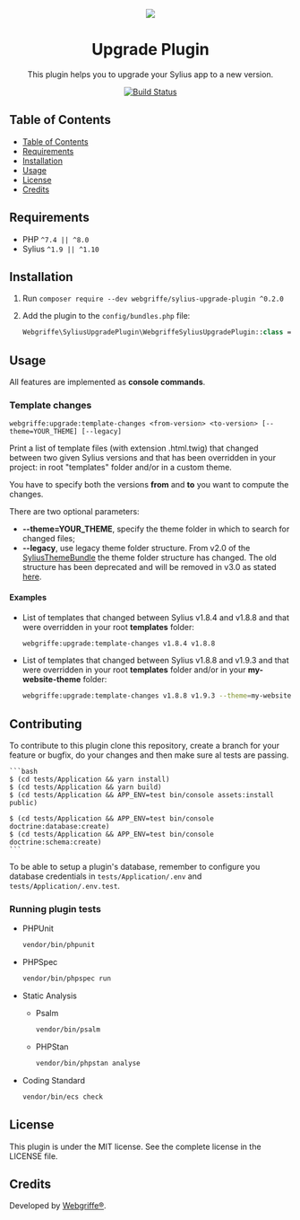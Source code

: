 <p align="center">
    <a href="https://sylius.com" target="_blank">
        <img src="https://demo.sylius.com/assets/shop/img/logo.png" />
    </a>
</p>

<h1 align="center">Upgrade Plugin</h1>

<p align="center">This plugin helps you to upgrade your Sylius app to a new version.</p>

<p align="center"><a href="https://github.com/webgriffe/SyliusUpgradePlugin/actions"><img src="https://github.com/webgriffe/SyliusUpgradePlugin/workflows/Build/badge.svg" alt="Build Status" /></a></p>


## Table of Contents

- [Table of Contents](#table-of-contents)
- [Requirements](#requirements)
- [Installation](#installation)
- [Usage](#usage)
- [License](#license)
- [Credits](#credits)

## Requirements

* PHP `^7.4 || ^8.0`
* Sylius `^1.9 || ^1.10`

## Installation

1. Run `composer require --dev webgriffe/sylius-upgrade-plugin ^0.2.0`

2. Add the plugin to the `config/bundles.php` file:

    ```php
    Webgriffe\SyliusUpgradePlugin\WebgriffeSyliusUpgradePlugin::class => ['dev' => true, 'test' => true],
    ```

## Usage

All features are implemented as **console commands**.

### Template changes

    webgriffe:upgrade:template-changes <from-version> <to-version> [--theme=YOUR_THEME] [--legacy] 

Print a list of template files (with extension .html.twig) that changed between two given Sylius versions and that has been overridden in your project: in root "templates" folder and/or in a custom theme.

You have to specify both the versions **from** and **to** you want to compute the changes.

There are two optional parameters:
* **--theme=YOUR_THEME**, specify the theme folder in which to search for changed files;
* **--legacy**, use legacy theme folder structure. From v2.0 of the [SyliusThemeBundle](https://github.com/Sylius/SyliusThemeBundle/) the theme folder structure has changed. The old structure has been deprecated and will be removed in v3.0 as stated [here](https://github.com/Sylius/SyliusThemeBundle/blob/master/UPGRADE.md#upgrade-from-1x-to-20). 


#### Examples

* List of templates that changed between Sylius v1.8.4 and v1.8.8 and that were overridden in your root **templates** folder:

    ```bash
    webgriffe:upgrade:template-changes v1.8.4 v1.8.8
    ```

* List of templates that changed between Sylius v1.8.8 and v1.9.3 and that were overridden in your root **templates** folder and/or in your **my-website-theme** folder:

    ```bash
    webgriffe:upgrade:template-changes v1.8.8 v1.9.3 --theme=my-website-theme
    ```

## Contributing

To contribute to this plugin clone this repository, create a branch for your feature or bugfix, do your changes and then make sure al tests are passing.

    ```bash
    $ (cd tests/Application && yarn install)
    $ (cd tests/Application && yarn build)
    $ (cd tests/Application && APP_ENV=test bin/console assets:install public)

    $ (cd tests/Application && APP_ENV=test bin/console doctrine:database:create)
    $ (cd tests/Application && APP_ENV=test bin/console doctrine:schema:create)
    ```

To be able to setup a plugin's database, remember to configure you database credentials in `tests/Application/.env` and `tests/Application/.env.test`.

### Running plugin tests

  - PHPUnit

    ```bash
    vendor/bin/phpunit
    ```

  - PHPSpec

    ```bash
    vendor/bin/phpspec run
    ```

  - Static Analysis

    - Psalm

      ```bash
      vendor/bin/psalm
      ```

    - PHPStan

      ```bash
      vendor/bin/phpstan analyse
      ```

  - Coding Standard

    ```bash
    vendor/bin/ecs check
    ```

## License

This plugin is under the MIT license. See the complete license in the LICENSE file.

## Credits

Developed by [Webgriffe®](https://www.webgriffe.com/).
